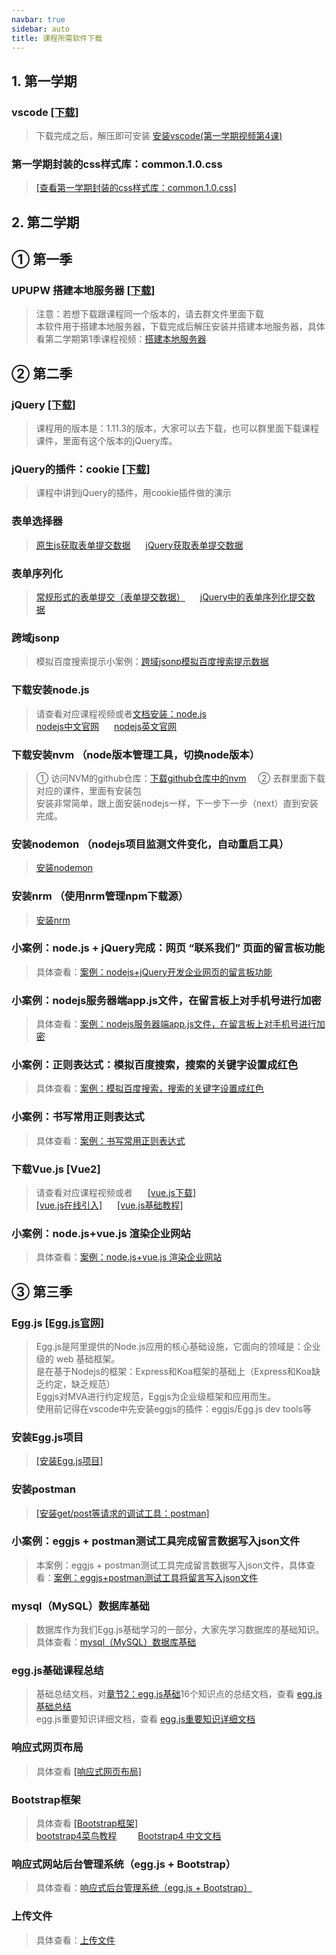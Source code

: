 ```yaml
---
navbar: true
sidebar: auto
title: 课程所需软件下载
---
```


## 1. 第一学期
### vscode <a href="https://code.visualstudio.com/" title="下载vscode" target="_blank">[下载]</a>
<!-- <a href="https://docs-51yrc-com.oss-cn-hangzhou.aliyuncs.com/software/VSCodeUserSetup-x64-1.74.2.rar" title="下载和课程同一版本的vscode">[下载]</a> -->

> 下载完成之后，解压即可安装  <a href="https://study.163.com/course/courseLearn.htm?courseId=1213374826&share=2&shareId=480000002289674#/learn/video?lessonId=1285001250&courseId=1213374826" target="_blank" title="安装vscode(第一学期视频第4课)点击查看">安装vscode(第一学期视频第4课)</a>

### 第一学期封装的css样式库：common.1.0.css
> <a href="/web/css/封装的css样式库" title="查看第一学期封装的css样式库：common.1.0.css" target="_blank">[查看第一学期封装的css样式库：common.1.0.css]</a>


## 2. 第二学期
##  ① 第一季
### UPUPW 搭建本地服务器 <a href="https://php.upupw.net/ank2downloads/38/6698.html" title="下载UPUPW" target="_blank">[下载]</a>
<!-- <a href="https://docs-51yrc-com.oss-cn-hangzhou.aliyuncs.com/software/UPUPW_ANK_W64_V1.1.8.rar" title="下载和课程同一版本的UPUPW">[下载]</a> -->
> 注意：若想下载跟课程同一个版本的，请去群文件里面下载 <br/>
> 本软件用于搭建本地服务器，下载完成后解压安装并搭建本地服务器，具体看第二学期第1季课程视频：<a href="javascipt(void:0);" target="_blank" title="搭建本地服务器点击查看">搭建本地服务器</a> <br/>

##  ② 第二季
### jQuery <a href="https://www.bootcdn.cn/jquery/" title="下载和课程同一版本的jQuery.1.11.3" target="_blank">[下载]</a>
> 课程用的版本是：1.11.3的版本，大家可以去下载，也可以群里面下载课程课件，里面有这个版本的jQuery库。
### jQuery的插件：cookie <a href="https://www.bootcdn.cn/jquery-cookie/" title="下载jQuery的cookie插件" target="_blank">[下载]</a>
> 课程中讲到jQuery的插件，用cookie插件做的演示
### 表单选择器
> <a href="/secondless/w-b/jQuery.html#_12、表单选择器" title="原生js获取表单提交数据" target="_blank" style="margin-right:20px;">原生js获取表单提交数据</a>
> <a href="/secondless/w-b/jQuery.html#_2-jquery获取表单提交数据" title="jQuery获取表单提交数据" target="_blank" style="margin-right:20px;">jQuery获取表单提交数据</a>
### 表单序列化
> <a href="/secondless/w-b/Ajax.html#_4、表单序列化" title="常规形式的表单提交（表单提交数据）" target="_blank" style="margin-right:20px;">常规形式的表单提交（表单提交数据）</a>
> <a href="/secondless/w-b/Ajax.html#_2-jquery中的表单序列化提交数据-表单提交数据" title="jQuery中的表单序列化提交数据" target="_blank" style="margin-right:20px;">jQuery中的表单序列化提交数据</a>
### 跨域jsonp
> 模拟百度搜索提示小案例：<a href="/secondless/w-b/Ajax.html#_2-延伸一下-jquery中的跨域jsonp模拟百度搜索提示数据" title="跨域jsonp模拟百度搜索提示数据" target="_blank" style="margin-right:20px;">跨域jsonp模拟百度搜索提示数据</a>
### 下载安装node.js
> 请查看对应课程视频或者<a href="/secondless/w-b/Node.js.html#_1、-下载安装node-js" title="安装：node.js" target="_blank" style="margin-right:20px;">文档安装：node.js</a> <br/>
> <a href="https://www.nodejs.com.cn/" target="_blank">nodejs中文官网</a>  <a href="https://nodejs.org/en" target="_blank" style="margin-left:20px">nodejs英文官网</a>
### 下载安装nvm （node版本管理工具，切换node版本）
> ① 访问NVM的github仓库：<a href="https://github.com/coreybutler/nvm-windows/releases" target="_blank">下载github仓库中的nvm</a>  <span style="margin-left:15px"> ② 去群里面下载对应的课件，里面有安装包</span> <br/>
> 安装非常简单，跟上面安装nodejs一样，下一步下一步（next）直到安装完成。
### 安装nodemon （nodejs项目监测文件变化，自动重启工具）
> <a href="/secondless/w-b/Node.js.html#_1-安装nodemon" title="安装nodemon" target="_blank" style="margin-right:20px;">安装nodemon</a>
### 安装nrm （使用nrm管理npm下载源）
> <a href="/secondless/w-b/Node.js.html#_1-安装nrm" title="安装nrm" target="_blank" style="margin-right:20px;">安装nrm</a>
### 小案例：node.js + jQuery完成：网页 “联系我们” 页面的留言板功能
> 具体查看：<a href="/secondless/w-b/nodejs+jQuery开发留言板" target="_blank">案例：nodejs+jQuery开发企业网页的留言板功能</a>
### 小案例：nodejs服务器端app.js文件，在留言板上对手机号进行加密
> 具体查看：<a href="/secondless/w-b/nodejs服务器端app.js文件.html" target="_blank">案例：nodejs服务器端app.js文件，在留言板上对手机号进行加密</a>
### 小案例：正则表达式：模拟百度搜索，搜索的关键字设置成红色
> 具体查看：<a href="/secondless/w-b/正则表达式.html#小案例-模拟百度搜索-搜索的关键字设置成红色" target="_blank">案例：模拟百度搜索，搜索的关键字设置成红色</a>
### 小案例：书写常用正则表达式
> 具体查看：<a href="/secondless/w-b/正则表达式.html#十、书写常用正则表达式" target="_blank">案例：书写常用正则表达式</a>
### 下载Vue.js [Vue2]
> 请查看对应课程视频或者 <a href="https://www.bootcdn.cn/vue/" target="_blank" style="margin-left:20px">[vue.js下载]</a>  <br/>
> <a href="https://cdn.staticfile.org/vue/2.7.0/vue.min.js" target="_blank">[vue.js在线引入]</a>  <a href="https://www.runoob.com/vue2/vue-tutorial.html" target="_blank"  style="margin-left:20px">[vue.js基础教程]</a>
### 小案例：node.js+vue.js 渲染企业网站
> 具体查看：<a href="/secondless/w-b/node.js+vue.js%20渲染企业网站.html" target="_blank">案例：node.js+vue.js 渲染企业网站</a>

## ③ 第三季
### Egg.js <a href="https://www.eggjs.org/zh-CN" title="Egg.js官网" target="_blank">[Egg.js官网]</a>
> Egg.js是阿里提供的Node.js应用的核心基础设施，它面向的领域是：企业级的 web 基础框架。<br/>是在基于Nodejs的框架：Express和Koa框架的基础上（Express和Koa缺乏约定，缺乏规范）<br/>
> Eggjs对MVA进行约定规范，Eggjs为企业级框架和应用而生。<br/>
> 使用前记得在vscode中先安装eggjs的插件：eggjs/Egg.js dev tools等

### 安装Egg.js项目 
> <a href="/secondless/w-c/Egg.js.html#_1-安装egg-js项目" title="安装Egg.js项目" target="_blank">[安装Egg.js项目]</a>

### 安装postman 
> <a href="/secondless/w-c/Egg.js.html#一、安装get-post等请求的调试工具-postman" title="安装get/post等请求的调试工具：postman" target="_blank">[安装get/post等请求的调试工具：postman]</a>

### 小案例：eggjs + postman测试工具完成留言数据写入json文件
> 本案例：eggjs + postman测试工具完成留言数据写入json文件，具体查看：<a href="/secondless/w-c/eggjs+postman测试工具将留言写入json文件.html" target="_blank">案例：eggjs+postman测试工具将留言写入json文件</a>

### mysql（MySQL）数据库基础
> 数据库作为我们Egg.js基础学习的一部分，大家先学习数据库的基础知识。具体查看：<a href="/secondless/w-c/mysql数据库.html" target="_blank">mysql（MySQL）数据库基础</a>

### egg.js基础课程总结
>  基础总结文档，对<a href="/secondless/w-c/Egg.js.html" title="章节2：egg.js基础" target="_blank">章节2：egg.js基础</a>16个知识点的总结文档，查看 <a href="/secondless/w-c/egg.js基础总结" target="_blank" title="egg.js基础总结">egg.js基础总结</a> <br/>
>  egg.js重要知识详细文档，查看 <a href="/secondless/w-c/egg.js重要知识详细文档" target="_blank" title="egg.js重要知识详细文档">egg.js重要知识详细文档</a>

### 响应式网页布局
> 具体查看 <a href="/secondless/w-c/响应式网页布局.html" title="响应式网页布局" target="_blank">[响应式网页布局]</a>

### Bootstrap框架
> 具体查看 <a href="/secondless/w-c/响应式网页布局.html#_4-bootstrap框架" title="Bootstrap框架" target="_blank">[Bootstrap框架]</a> <br/>
> <a href="https://www.runoob.com/bootstrap4/bootstrap4-tutorial.html" target="_blank" style="margin-right:30px">bootstrap4菜鸟教程</a> 
> <a href="http://bs4.vx.link/index.html?tmpui_page=/pages/components" target="_blank">Bootstrap4 中文文档</a> 

### 响应式网站后台管理系统（egg.js + Bootstrap）
> 具体查看：<a href="/secondless/w-c/响应式后台管理系统" target="_blank">响应式后台管理系统（egg.js + Bootstrap）</a>

### 上传文件
> 具体查看：<a href="/secondless/w-c/上传文件.html" target="_blank">上传文件</a>
